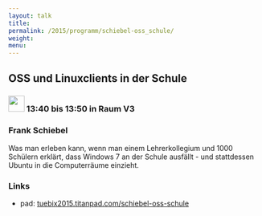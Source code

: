 ```yaml
---
layout: talk
title:
permalink: /2015/programm/schiebel-oss_schule/
weight: 
menu:
---
```

## OSS&nbsp;und&nbsp;Linuxclients&nbsp;in&nbsp;der&nbsp;Schule

### <img height = "32" src="../../../images/talk.svg"> 13:40 bis 13:50 in Raum V3

### Frank&nbsp;Schiebel

Was man erleben kann, wenn man einem Lehrerkollegium und 1000 Schülern erklärt, dass Windows 7 an der Schule ausfällt - und stattdessen Ubuntu in die Computerräume einzieht.

### Links

- pad: <a href="https://tuebix2015.titanpad.com/schiebel-oss-schule" target="_blank">tuebix2015.titanpad.com/schiebel-oss-schule</a>
